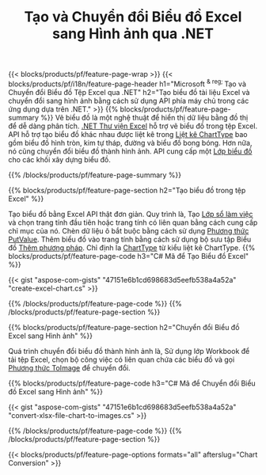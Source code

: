 ﻿---
title: Tạo và Chuyển đổi Biểu đồ Excel sang Hình ảnh qua .NET
url: /vi/net/chart/
description: C# mã nguồn để vẽ và chuyển đổi biểu đồ hoặc sơ đồ trong Microsoft Excel bằng cách sử dụng .NET Thư viện. 
---
{{< blocks/products/pf/feature-page-wrap >}}
{{< blocks/products/pf/i18n/feature-page-header h1="Microsoft <sup> & reg; </sup> Tạo và Chuyển đổi Biểu đồ Tệp Excel qua .NET" h2="Tạo biểu đồ tài liệu Excel và chuyển đổi sang hình ảnh bằng cách sử dụng API phía máy chủ trong các ứng dụng dựa trên .NET." >}}
{{% blocks/products/pf/feature-page-summary %}}
Vẽ biểu đồ là một nghệ thuật để hiển thị dữ liệu bằng đồ thị để dễ dàng phân tích. [.NET Thư viện Excel](/cells/net/) hỗ trợ vẽ biểu đồ trong tệp Excel. API hỗ trợ tạo biểu đồ khác nhau được liệt kê trong [Liệt kê ChartType](https://apireference.aspose.com/cells/net/aspose.cells.charts/charttype) bao gồm biểu đồ hình tròn, kim tự tháp, đường và biểu đồ bong bóng. Hơn nữa, nó cũng chuyển đổi biểu đồ thành hình ảnh. API cung cấp một [Lớp biểu đồ](https://apireference.aspose.com/cells/net/aspose.cells.charts) cho các khối xây dựng biểu đồ.

{{% /blocks/products/pf/feature-page-summary %}}

{{% blocks/products/pf/feature-page-section h2="Tạo biểu đồ trong tệp Excel" %}}

Tạo biểu đồ bằng Excel API thật đơn giản. Quy trình là, Tạo [Lớp sổ làm việc](https://apireference.aspose.com/cells/net/aspose.cells/workbook) và chọn trang tính đầu tiên hoặc trang tính có liên quan bằng cách cung cấp chỉ mục của nó. Chèn dữ liệu ô bắt buộc bằng cách sử dụng [Phương thức PutValue](https://apireference.aspose.com/cells/net/aspose.cells/cell/methods/putvalue/index). Thêm biểu đồ vào trang tính bằng cách sử dụng bộ sưu tập Biểu đồ [Thêm phương pháp](https://apireference.aspose.com/cells/net/aspose.cells.charts/chartcollection/methods/add). Chỉ định la [ChartType](https://apireference.aspose.com/cells/net/aspose.cells.charts/charttype) từ kiểu liệt kê ChartType.
{{% blocks/products/pf/feature-page-code h3="C# Mã để Tạo Biểu đồ Excel" %}}

{{< gist "aspose-com-gists" "47151e6b1cd698683d5eefb538a4a52a" "create-excel-chart.cs" >}}

{{% /blocks/products/pf/feature-page-code %}}
{{% /blocks/products/pf/feature-page-section %}}


{{% blocks/products/pf/feature-page-section h2="Chuyển đổi Biểu đồ Excel sang Hình ảnh" %}}

Quá trình chuyển đổi biểu đồ thành hình ảnh là, Sử dụng lớp Workbook để tải tệp Excel, chọn bộ công việc có liên quan chứa các biểu đồ và gọi [Phương thức ToImage](https://apireference.aspose.com/cells/net/aspose.cells.charts.chart/toimage/methods/7) để chuyển đổi.

{{% blocks/products/pf/feature-page-code h3="C# Mã để Chuyển đổi Biểu đồ Excel sang Hình ảnh" %}}

{{< gist "aspose-com-gists" "47151e6b1cd698683d5eefb538a4a52a" "convert-xlsx-file-chart-to-images.cs" >}}

{{% /blocks/products/pf/feature-page-code %}}
{{% /blocks/products/pf/feature-page-section %}}

{{< blocks/products/pf/feature-page-options formats="all" afterslug="Chart Conversion" >}}
